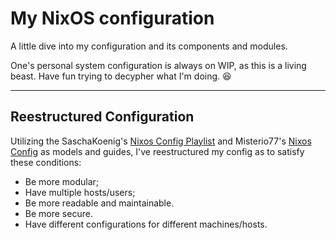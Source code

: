 # My NixOS configuration

A little dive into my configuration and its components and modules.

One's personal system configuration is always on WIP, as this is a living beast. Have fun trying to decypher what I'm doing. :laughing:

--- 

## Reestructured Configuration

Utilizing the SaschaKoenig's [Nixos Config Playlist](https://www.youtube.com/watch?v=43VvFgPsPtY&list=PLCQqUlIAw2cCuc3gRV9jIBGHeekVyBUnC) and Misterio77's [Nixos Config](https://github.com/Misterio77/nix-config) as models and guides, I've reestructured my config as to satisfy these conditions:
* Be more modular;
* Have multiple hosts/users;
* Be more readable and maintainable.
* Be more secure.
* Have different configurations for different machines/hosts.
